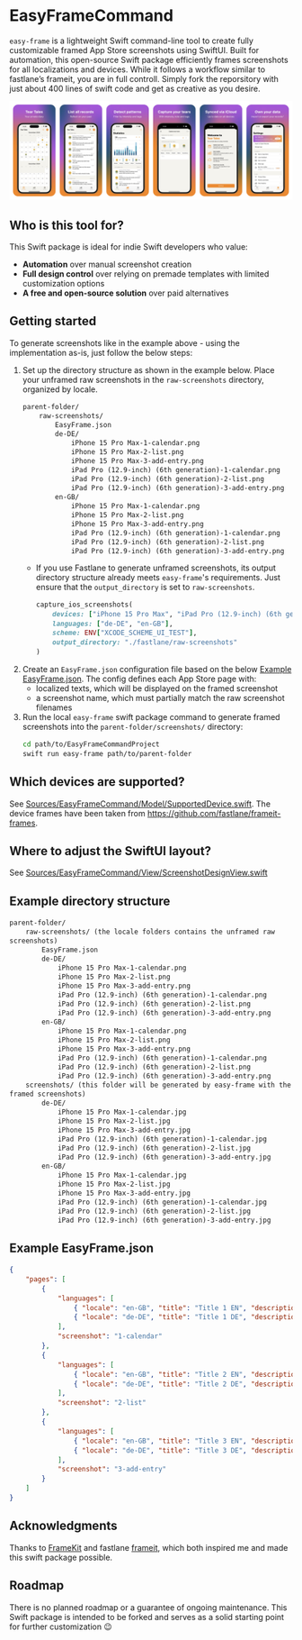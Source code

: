 # EasyFrameCommand
`easy-frame` is a lightweight Swift command-line tool to create fully customizable framed App Store screenshots using SwiftUI. Built for automation, this open-source Swift package efficiently frames screenshots for all localizations and devices. While it follows a workflow similar to fastlane’s frameit, you are in full controll. Simply fork the reporsitory with just about 400 lines of swift code and get as creative as you desire.

![Framed Example Screenshots](example.png)

## Who is this tool for?
This Swift package is ideal for indie Swift developers who value:  
- **Automation** over manual screenshot creation  
- **Full design control** over relying on premade templates with limited customization options
- **A free and open-source solution** over paid alternatives

## Getting started
To generate screenshots like in the example above - using the implementation as-is, just follow the below steps:
1. Set up the directory structure as shown in the example below. Place your unframed raw screenshots in the `raw-screenshots` directory, organized by locale.  
    ```
    parent-folder/
        raw-screenshots/
            EasyFrame.json
            de-DE/
                iPhone 15 Pro Max-1-calendar.png
                iPhone 15 Pro Max-2-list.png
                iPhone 15 Pro Max-3-add-entry.png
                iPad Pro (12.9-inch) (6th generation)-1-calendar.png
                iPad Pro (12.9-inch) (6th generation)-2-list.png
                iPad Pro (12.9-inch) (6th generation)-3-add-entry.png
            en-GB/
                iPhone 15 Pro Max-1-calendar.png
                iPhone 15 Pro Max-2-list.png
                iPhone 15 Pro Max-3-add-entry.png
                iPad Pro (12.9-inch) (6th generation)-1-calendar.png
                iPad Pro (12.9-inch) (6th generation)-2-list.png
                iPad Pro (12.9-inch) (6th generation)-3-add-entry.png
    ```
   - If you use Fastlane to generate unframed screenshots, its output directory structure already meets `easy-frame`'s requirements. Just ensure that the `output_directory` is set to `raw-screenshots`.  
        ```ruby
        capture_ios_screenshots(
            devices: ["iPhone 15 Pro Max", "iPad Pro (12.9-inch) (6th generation)"],
            languages: ["de-DE", "en-GB"],
            scheme: ENV["XCODE_SCHEME_UI_TEST"],
            output_directory: "./fastlane/raw-screenshots"
        )
        ```
1. Create an `EasyFrame.json` configuration file based on the below [Example EasyFrame.json](#example-easyframejson). The config defines each App Store page with:  
    - localized texts, which will be displayed on the framed screenshot  
    - a screenshot name, which must partially match the raw screenshot filenames
1. Run the local `easy-frame` swift package command to generate framed screenshots into the `parent-folder/screenshots/` directory:
    ```sh
    cd path/to/EasyFrameCommandProject
    swift run easy-frame path/to/parent-folder
    ```

## Which devices are supported?
See [Sources/EasyFrameCommand/Model/SupportedDevice.swift](Sources/EasyFrameCommand/Model/SupportedDevice.swift). The device frames have been taken from https://github.com/fastlane/frameit-frames.

## Where to adjust the SwiftUI layout?
See [Sources/EasyFrameCommand/View/ScreenshotDesignView.swift](Sources/EasyFrameCommand/View/ScreenshotDesignView.swift)
    
## Example directory structure
```
parent-folder/
    raw-screenshots/ (the locale folders contains the unframed raw screenshots)
        EasyFrame.json
        de-DE/
            iPhone 15 Pro Max-1-calendar.png
            iPhone 15 Pro Max-2-list.png
            iPhone 15 Pro Max-3-add-entry.png
            iPad Pro (12.9-inch) (6th generation)-1-calendar.png
            iPad Pro (12.9-inch) (6th generation)-2-list.png
            iPad Pro (12.9-inch) (6th generation)-3-add-entry.png
        en-GB/
            iPhone 15 Pro Max-1-calendar.png
            iPhone 15 Pro Max-2-list.png
            iPhone 15 Pro Max-3-add-entry.png
            iPad Pro (12.9-inch) (6th generation)-1-calendar.png
            iPad Pro (12.9-inch) (6th generation)-2-list.png
            iPad Pro (12.9-inch) (6th generation)-3-add-entry.png
    screenshots/ (this folder will be generated by easy-frame with the framed screenshots)
        de-DE/
            iPhone 15 Pro Max-1-calendar.jpg
            iPhone 15 Pro Max-2-list.jpg
            iPhone 15 Pro Max-3-add-entry.jpg
            iPad Pro (12.9-inch) (6th generation)-1-calendar.jpg
            iPad Pro (12.9-inch) (6th generation)-2-list.jpg
            iPad Pro (12.9-inch) (6th generation)-3-add-entry.jpg
        en-GB/
            iPhone 15 Pro Max-1-calendar.jpg
            iPhone 15 Pro Max-2-list.jpg
            iPhone 15 Pro Max-3-add-entry.jpg
            iPad Pro (12.9-inch) (6th generation)-1-calendar.jpg
            iPad Pro (12.9-inch) (6th generation)-2-list.jpg
            iPad Pro (12.9-inch) (6th generation)-3-add-entry.jpg
```

## Example EasyFrame.json
```json
{
    "pages": [
        {
            "languages": [
                { "locale": "en-GB", "title": "Title 1 EN", "description": "Description" },
                { "locale": "de-DE", "title": "Title 1 DE", "description": "Description" }
            ],
            "screenshot": "1-calendar"
        },
        {
            "languages": [
                { "locale": "en-GB", "title": "Title 2 EN", "description": "Description" },
                { "locale": "de-DE", "title": "Title 2 DE", "description": "Description" }
            ],
            "screenshot": "2-list"
        },
        {
            "languages": [
                { "locale": "en-GB", "title": "Title 3 EN", "description": "Description" },
                { "locale": "de-DE", "title": "Title 3 DE", "description": "Description" }
            ],
            "screenshot": "3-add-entry"
        }
    ]
}
```

## Acknowledgments
Thanks to [FrameKit](https://github.com/ainame/FrameKit) and fastlane [frameit](https://docs.fastlane.tools/actions/frameit/), which both inspired me and made this swift package possible.

## Roadmap
There is no planned roadmap or a guarantee of ongoing maintenance. This Swift package is intended to be forked and serves as a solid starting point for further customization 😉
